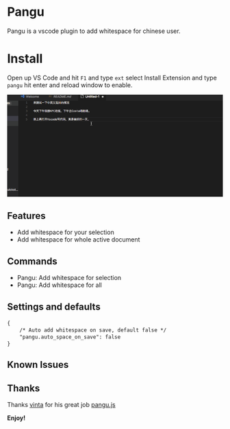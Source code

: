 # Pangu

Pangu is a vscode plugin to add whitespace for chinese user.

# Install

Open up VS Code and hit `F1` and type `ext` select Install Extension and type `pangu` hit enter and reload window to enable.

![install and work](images/pangu.gif)

## Features

* Add whitespace for your selection
* Add whitespace for whole active document

## Commands

- Pangu: Add whitespace for selection
- Pangu: Add whitespace for all

## Settings and defaults
``` JS
{
    /* Auto add whitespace on save, default false */
    "pangu.auto_space_on_save": false
}
```

## Known Issues

## Thanks
Thanks [vinta](https://github.com/vinta) for his great job [pangu.js](https://github.com/vinta/pangu.js)

**Enjoy!**
